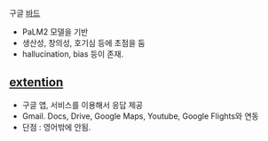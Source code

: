 
구글 [바드](https://korea.googleblog.com/2023/04/about-bard.html) 
- PaLM2 모델을 기반
- 생산성, 창의성, 호기심 등에 초점을 둠
- hallucination, bias 등이 존재.


## [extention](https://news.hada.io/topic?id=11998)
- 구글 앱, 서비스를 이용해서 응답 제공
- Gmail. Docs, Drive, Google Maps, Youtube, Google Flights와 연동
- 단점 : 영어밖에 안됨.
